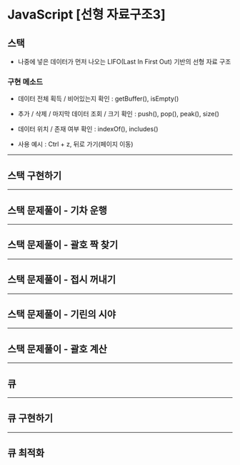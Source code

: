 # JavaScript [선형 자료구조3]

## 스택

- 나중에 넣은 데이터가 먼저 나오는 LIFO(Last In First Out) 기반의 선형 자료 구조

### 구현 메소드

- 데이터 전체 획득 / 비어있는지 확인 : getBuffer(), isEmpty()
- 추가 / 삭제 / 마지막 데이터 조회 / 크기 확인 : push(), pop(), peak(), size()
- 데이터 위치 / 존재 여부 확인 : indexOf(), includes()

- 사용 예시 : Ctrl + z, 뒤로 가기(페이지 이동)

---

## 스택 구현하기

---

## 스택 문제풀이 - 기차 운행

---

## 스택 문제풀이 - 괄호 짝 찾기

---

## 스택 문제풀이 - 접시 꺼내기

---

## 스택 문제풀이 - 기린의 시야

---

## 스택 문제풀이 - 괄호 계산

---

## 큐

---

## 큐 구현하기

---

## 큐 최적화
